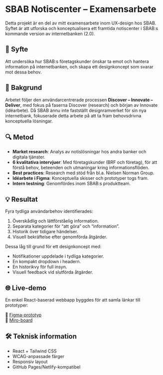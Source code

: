 # SBAB Notiscenter – Examensarbete

Detta projekt är en del av mitt examensarbete inom UX-design hos SBAB. Syftet är att utforska och konceptualisera ett framtida notiscenter i SBAB:s kommande version av internetbanken (2.0).

## 🎯 Syfte

Att undersöka hur SBAB:s företagskunder önskar ta emot och hantera information på internetbanken, och skapa ett designkoncept som svarar mot dessa behov.

## 📌 Bakgrund

Arbetet följer den användarcentrerade processen **Discover – Innovate – Deliver**, med fokus på faserna Discover (research) och början av Innovate (idéarbete). Då SBAB ännu inte fastställt designramverket för sin nya internetbank, fokuserade detta arbete på att ta fram behovsdrivna konceptuella lösningar.

## 🔍 Metod

- **Market research**: Analys av notislösningar hos andra banker och digitala tjänster.
- **6 kvalitativa intervjuer**: Med företagskunder (BRF och företag), för att förstå behov, beteenden och utmaningar kring informationsflöden.
- **Best practices**: Research med stöd från bl.a. Nielsen Norman Group.
- **Idéarbete i Figma**: Konceptuella skisser och prototyper togs fram.
- **Intern testning**: Genomfördes inom SBAB:s produktteam.

## 💡 Resultat

Fyra tydliga användarbehov identifierades:

1. Överskådlig och lättförståelig information.
2. Separata kategorier för “att göra” och “information”.
3. Historik över tidigare händelser.
4. Visuell bekräftelse efter genomförda åtgärder.

Dessa låg till grund för ett designkoncept med:

- Notifikationer uppdelade i tydliga kategorier.
- En kompakt dropdown i headern.
- En historikvy för full insyn.
- Visuell feedback vid slutförda åtgärder.

## 🌐 Live-demo

En enkel React-baserad webbapp byggdes för att samla länkar till prototyper:

🔗 [Figma-prototyp](https://www.figma.com/design/E8yFqLvCbnhaJ7dC7KLqcd/Notiscenter?node-id=0-1&t=uK8GHOogxRkn7h7u-1)  
🔗 [Miro-board](https://miro.com/app/board/uXjVIyjkbEc=/)

## 🛠️ Teknisk information

- React + Tailwind CSS
- WCAG-anpassade färger
- Responsiv layout
- GitHub Pages/Netlify-kompatibel
